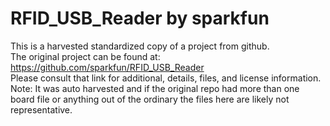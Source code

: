 
# RFID_USB_Reader by sparkfun  
This is a harvested standardized copy of a project from github.  
The original project can be found at:  
https://github.com/sparkfun/RFID_USB_Reader  
Please consult that link for additional, details, files, and license information.  
Note: It was auto harvested and if the original repo had more than one board file or anything out of the ordinary the files here are likely not representative.  
    